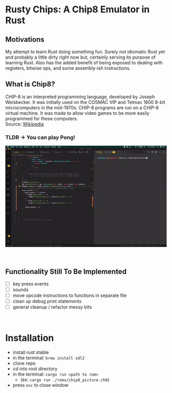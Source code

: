 # Rusty Chips: A Chip8 Emulator in Rust

## Motivations
My attempt to learn Rust doing something fun. Surely not idiomatic Rust yet and probably a little dirty right now but, certainly serving its purpose of learning Rust. Also has the added benefit of being exposed to dealing with registers, bitwise ops, and some assembly-ish instructions.

## What is Chip8?
CHIP-8 is an interpreted programming language, developed by Joseph Weisbecker. It was initially used on the COSMAC VIP and Telmac 1800 8-bit microcomputers in the mid-1970s. CHIP-8 programs are run on a CHIP-8 virtual machine. It was made to allow video games to be more easily programmed for these computers.  
Source: [Wikipedia](https://en.wikipedia.org/wiki/CHIP-8)

### TLDR -> You can **play Pong!**

![til](./chip8_anim.gif)

&nbsp;

## Functionality Still To Be Implemented
- [ ] key press events
- [ ] sounds
- [ ] move opcode instructions to functions in separate file
- [ ] clean up debug print statements
- [ ] general cleanup / refactor messy bits

&nbsp;

# Installation

- install rust stable
- in the terminal: `brew install sdl2`
- clone repo
- cd into root directory
- in the terminal: `cargo run <path to rom>`
  - (ex: `cargo run ./roms/chip8_picture.ch8`) 
- press `esc` to close window
